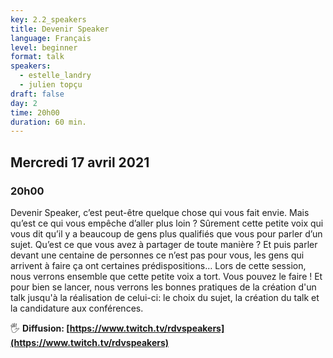 ```yaml
---
key: 2.2_speakers
title: Devenir Speaker
language: Français
level: beginner
format: talk
speakers:
  - estelle_landry
  - julien topçu
draft: false
day: 2
time: 20h00
duration: 60 min.
---
```


## Mercredi 17 avril 2021
### 20h00

Devenir Speaker, c’est peut-être quelque chose qui vous fait envie. Mais qu’est ce qui vous empêche d’aller plus loin ?
Sûrement cette petite voix qui vous dit qu’il y a beaucoup de gens plus qualifiés que vous pour parler d’un sujet. Qu’est ce que vous avez à partager de toute manière ? Et puis parler devant une centaine de personnes ce n’est pas pour vous, les gens qui arrivent à faire ça ont certaines prédispositions…
Lors de cette session, nous verrons ensemble que cette petite voix a tort. Vous pouvez le faire ! Et pour bien se lancer, nous verrons les bonnes pratiques de la création d'un talk jusqu'à la réalisation de celui-ci: le choix du sujet, la création du talk et la candidature aux conférences.

🖐️ **Diffusion: [https://www.twitch.tv/rdvspeakers](https://www.twitch.tv/rdvspeakers)**

